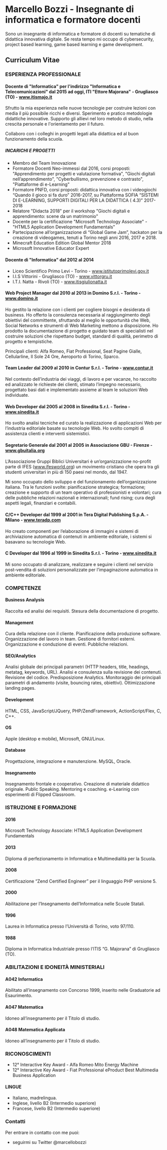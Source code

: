 # Marcello Bozzi - Insegnante di informatica e formatore docenti
Sono un insegnante di informatica e formatore di docenti su tematiche di didattica innovativa digitale. Se resta tempo mi occupo di cybersecurity, project based learning, game based learning e game development.

## Curriculum Vitae
### ESPERIENZA PROFESSIONALE
#### Docente di "Informatica" per l'indirizzo "Informatica e Telecomunicazioni" dal 2015 ad oggi, ITI "Ettore Majorana" - Grugliasco (TO) - www.itismajo.it
Sfrutto la mia esperienza nelle nuove tecnologie per costruire lezioni con media il più possibile ricchi e diversi. Sperimento e pratico metodologie didattiche innovative. Supporto gli allievi nel loro metodo di studio, nella crescita personale e l'orientamento per il futuro.

Collaboro con i colleghi in progetti legati alla didattica ed al buon funzionamento della scuola.

##### INCARICHI E PROGETTI
- Membro del Team Innovazione
- Formatore Docenti Neo-immessi dal 2016, corsi proposti: "Apprendimento per progetti e valutazione formativa", "Giochi digitali nell’apprendimento", "Cyberbullismo, prevenzione e contrasto", "Piattaforme di e-Learning"
- Formatore PNFD, corsi proposti: didattica innovativa con i videogiochi “Quando il gioco si fa duro” 2016-2017, su Piattaforma SOFIA “SISTEMI DI E-LEARNING, SUPPORTI DIGITALI PER LA DIDATTICA ( 4.3)” 2017-2018
- Relatore "Didacta 2018" per il workshop "Giochi digitali e apprendimento: scene da un matrimonio"
- Docente per la certificazione "Microsoft Technology Associate" - "HTML5 Application Development Fundamentals"
- Partecipazione all’organizzazione di “Global Game Jam”, hackaton per la creazione di videogames, tenuti a Torino negli anni 2016, 2017 e 2018.
- Minecraft Education Edition Global Mentor 2018
- Microsoft Innovative Educator Expert

#### Docente di "Informatica" dal 2012 al 2014
- Liceo Scientifico Primo Levi - Torino - www.istitutoprimolevi.gov.it
- I.I.S Vittorini - Grugliasco (TO) - www.vittorgru.it
- I.T.I. Natta - Rivoli (TO) - www.itisgiulionatta.it

#### Web Project Manager dal 2010 al 2013 in Domino S.r.l. - Torino - www.domino.it
Ho gestito la relazione con i clienti per cogliere bisogni e desiderata di business. Ho offerto la consulenza necessaria al raggiungimento degli obiettivi del committente, sfruttando al meglio le opportunità che Web, Social Networks e strumenti di Web Marketing mettono a disposizione. Ho prodotto la documentazione di progetto e guidato team di specialisti nel costruire soluzioni che rispettano budget, standard di qualità, perimetro di progetto e tempistiche.

Principali clienti: Alfa Romeo, Fiat Professional, Seat Pagine Gialle, Cellularline, Il Sole 24 Ore, Aeroporto di Torino, Sparco.

#### Team Leader dal 2009 al 2010 in Contur S.r.l. - Torino - www.contur.it
Nel contesto dell’industria dei viaggi, di lavoro e per vacanze, ho raccolto ed analizzato le richieste dei clienti, stimato l’impegno necessario, progettato basi dati e implementato assieme al team le soluzioni Web individuate.

#### Web Developer dal 2005 al 2008 in Sinedita S.r.l. - Torino - www.sinedita.it
Ho svolto analisi tecniche ed curato la realizzazione di applicazioni Web per l’industria editoriale basate su tecnologie Web. Ho svolto compiti di assistenza clienti e interventi sistemistici.

#### Segretario Generale dal 2001 al 2005 in Associazione GBU - Firenze - www.gbuitalia.org
L’Associazione Gruppi Biblici Universitari è un’organizzazione no-profit parte di IFES (www.ifesworld.org) un movimento cristiano che opera tra gli studenti universitari in più di 150 paesi nel mondo, dal 1947.

Mi sono occupato dello sviluppo e del funzionamento dell’organizzazione italiana. Tra le funzioni svolte: pianificazione strategica; formazione; creazione e supporto di un team operativo di professionisti e volontari; cura delle pubbliche relazioni nazionali e internazionali; fund rising; cura degli aspetti legali, finanziari e contabili.

#### C/C++ Developer dal 1999 al 2001 in Tera Digital Publishing S.p.A. - Milano - www.teradp.com
Ho creato componenti per l’elaborazione di immagini e sistemi di archiviazione automatica di contenuti in ambiente editoriale, i sistemi si basavano su tecnologie Web.

#### C Developer dal 1996 al 1999 in Sinedita S.r.l. - Torino - www.sinedita.it
Mi sono occupato di analizzare, realizzare e seguire i clienti nel servizio post-vendita di soluzioni personalizzate per l’impaginazione automatica in ambiente editoriale.

### COMPETENZE
#### Business Analysis
Raccolta ed analisi dei requisiti. Stesura della documentazione di progetto.

#### Management
Cura della relazione con il cliente. Pianificazione della produzione software. Organizzazione del lavoro in team. Gestione di fornitori esterni. Organizzazione e conduzione di eventi. Pubbliche relazioni.

#### SEO/Analytics
Analisi globale dei principali parametri (HTTP headers, title, headings, metatag, keywords, URL). Analisi e consulenza sulla revisione dei contenuti. Revisione del codice. Predisposizione Analytics. Monitoraggio dei principali parametri di andamento (visite, bouncing rates, obiettivi). Ottimizzazione landing pages.

#### Development
HTML, CSS, JavaScript/JQuery, PHP/ZendFramework, ActionScript/Flex, C, C++.

#### OS
Apple (desktop e mobile), Microsoft, GNU/Linux.

#### Database
Progettazione, integrazione e manutenzione. MySQL, Oracle.

#### Insegnamento
Insegnamento frontale e cooperativo. Creazione di materiale didattico originale. Public Speaking. Mentoring e coaching. e-Learinig con esperimenti di Flipped Classroom.

### ISTRUZIONE E FORMAZIONE
#### 2016
Microsoft Technology Associate: HTML5 Application Development Fundamentals

#### 2013
Diploma di perfezionamento in Informatica e Multimedialità per la Scuola.

#### 2008
Certificazione “Zend Certified Engineer” per il linguaggio PHP versione 5.

#### 2000
Abilitazione per l’Insegnamento dell’Informatica nelle Scuole Statali.

#### 1996
Laurea in Informatica presso l’Università di Torino, voto 97/110.

#### 1988
Diploma in Informatica Industriale presso l’ITIS “G. Majorana” di Grugliasco (TO).

### ABILITAZIONI E IDONEITÀ MINISTERIALI
#### A042 Informatica
Abilitato all’insegnamento con Concorso 1999, inserito nelle Graduatorie ad Esaurimento.

#### A047 Matematica
Idoneo all’insegnamento per il Titolo di studio.

#### A048 Matematica Applicata
Idoneo all’insegnamento per il Titolo di studio.

### RICONOSCIMENTI
- 12° Interactive Key Award - Alfa Romeo Mito Energy Machine
- 12° Interactive Key Award - Fiat Professional eProduct Best Multimedia Business Application

#### LINGUE
- Italiano, madrelingua.
- Inglese, livello B2 (Intermedio superiore)
- Francese, livello B2 (Intermedio superiore)

### Contatti
Per entrare in contatto con me puoi:
- seguirmi su Twitter @marcellobozzi
